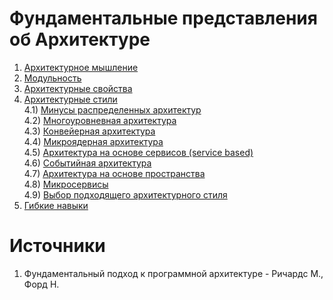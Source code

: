 # Фундаментальные представления об Архитектуре

1) [Архитектурное мышление](1_DiveIn.md)
2) [Модульность](2_Modules.md)
3) [Архитектурные свойства](3_ArchitectureProperties.md)
4) [Архитектурные стили](4_ArchitectureStyle.md)  
    4.1) [Минусы распределенных архитектур](4_ArchitectureStyle.md#минусы-распределенных-архитектур)  
    4.2) [Многоуровневная архитектура](4_ArchitectureStyle.md#многоуровневная-архитектура)  
    4.3) [Конвейерная архитектура](4_ArchitectureStyle.md#конвейерная-архитектура)  
    4.4) [Микроядерная архитектура](4_ArchitectureStyle.md#микроядерная-архитектура)  
    4.5) [Архитектура на основе сервисов (service based)](4_ArchitectureStyle.md#архитектура-на-основе-сервисов-service-based)  
    4.6) [Событийная архитектура](4_ArchitectureStyle.md#событийная-архитектура)  
    4.7) [Архитектура на основе пространства](4_ArchitectureStyle.md#архитектура-на-основе-пространства)  
    4.8) [Микросервисы](4_ArchitectureStyle.md#микросервисы)  
    4.9) [Выбор подходящего архитектурного стиля](4_ArchitectureStyle.md#выбор-подходящего-архитектурного-стиля)  
5) [Гибкие навыки](5_SoftSkills.md)

# Источники
1) Фундаментальный подход к программной архитектуре - Ричардс М., Форд Н.
